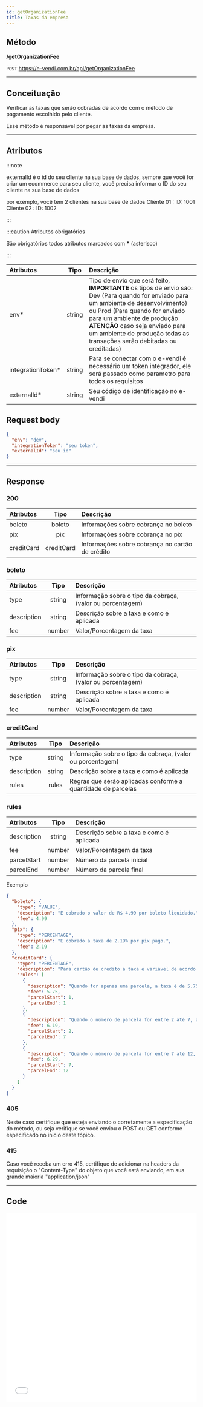 ```yaml
---
id: getOrganizationFee
title: Taxas da empresa
---
```


## Método

**/getOrganizationFee**

`POST` https://e-vendi.com.br/api/getOrganizationFee

---

## Conceituação

Verificar as taxas que serão cobradas de acordo com o método de pagamento escolhido pelo cliente.

Esse método é responsável por pegar as taxas da empresa.

---

## Atributos

:::note

externalId é o id do seu cliente na sua base de dados, sempre que você for criar um ecommerce para seu cliente, você precisa informar o ID do seu cliente na sua base de dados

por exemplo, você tem 2 clientes na sua base de dados Cliente 01 : ID: 1001 Cliente 02 : ID: 1002

:::

:::caution Atributos obrigatórios

São obrigatórios todos atributos marcados com **\*** (asterisco)

:::

| Atributos | Tipo | Descrição |
| :-- | :-: | :-- |
| env\* | string | Tipo de envio que será feito, **IMPORTANTE** os tipos de envio são: Dev (Para quando for enviado para um ambiente de desenvolvimento) ou Prod (Para quando for enviado para um ambiente de produção **ATENÇÃO** caso seja enviado para um ambiente de produção todas as transações serão debitadas ou creditadas) |
| integrationToken\* | string | Para se conectar com o e-vendi é necessário um token integrador, ele será passado como parametro para todos os requisitos |
| externalId\* | string | Seu código de identificação no e-vendi |

## Request body

```json
{
  "env": "dev",
  "integrationToken": "seu token",
  "externalId": "seu id"
}
```

---

## Response

### 200

| Atributos  |    Tipo    | Descrição                                       |
| :--------- | :--------: | :---------------------------------------------- |
| boleto     |   boleto   | Informações sobre cobrança no boleto            |
| pix        |    pix     | Informações sobre cobrança no pix               |
| creditCard | creditCard | Informações sobre cobrança no cartão de crédito |

### boleto

| Atributos | Tipo | Descrição |
| :-- | :-: | :-- |
| type | string | Informação sobre o tipo da cobraça, (valor ou porcentagem) |
| description | string | Descrição sobre a taxa e como é aplicada |
| fee | number | Valor/Porcentagem da taxa |

### pix

| Atributos | Tipo | Descrição |
| :-- | :-: | :-- |
| type | string | Informação sobre o tipo da cobraça, (valor ou porcentagem) |
| description | string | Descrição sobre a taxa e como é aplicada |
| fee | number | Valor/Porcentagem da taxa |

### creditCard

| Atributos | Tipo | Descrição |
| :-- | :-: | :-- |
| type | string | Informação sobre o tipo da cobraça, (valor ou porcentagem) |
| description | string | Descrição sobre a taxa e como é aplicada |
| rules | rules | Regras que serão aplicadas conforme a quantidade de parcelas |

### rules

| Atributos   |  Tipo  | Descrição                                |
| :---------- | :----: | :--------------------------------------- |
| description | string | Descrição sobre a taxa e como é aplicada |
| fee         | number | Valor/Porcentagem da taxa                |
| parcelStart | number | Número da parcela inicial                |
| parcelEnd   | number | Número da parcela final                  |

Exemplo

```json
{
  "boleto": {
    "type": "VALUE",
    "description": "É cobrado o valor de R$ 4,99 por boleto liquidado.",
    "fee": 4.99
  },
  "pix": {
    "type": "PERCENTAGE",
    "description": "É cobrado a taxa de 2.19% por pix pago.",
    "fee": 2.19
  },
  "creditCard": {
    "type": "PERCENTAGE",
    "description": "Para cartão de crédito a taxa é variável de acordo com o número de parcelas.",
    "rules": [
      {
        "description": "Quando for apenas uma parcela, a taxa é de 5.75%",
        "fee": 5.75,
        "parcelStart": 1,
        "parcelEnd": 1
      },
      {
        "description": "Quando o número de parcela for entre 2 até 7, a taxa é de 6.19%",
        "fee": 6.19,
        "parcelStart": 2,
        "parcelEnd": 7
      },
      {
        "description": "Quando o número de parcela for entre 7 até 12, a taxa é de 6.29%",
        "fee": 6.29,
        "parcelStart": 7,
        "parcelEnd": 12
      }
    ]
  }
}
```

### 405

Neste caso certifique que esteja enviando o corretamente a especificação do método, ou seja verifique se você enviou o POST ou GET conforme especificado no inicio deste tópico.

### 415

Caso você receba um erro 415, certifique de adicionar na headers da requisição o "Content-Type" do objeto que você está enviando, em sua grande maioria "application/json"

---

## Code

<iframe src="//api.apiembed.com/?source=https://raw.githubusercontent.com/e-vendi/e-vendi-docs/main/json-examples/getOrganizationFee.json" frameborder="0" scrolling="no" width="100%" height="500px" seamless></iframe>
